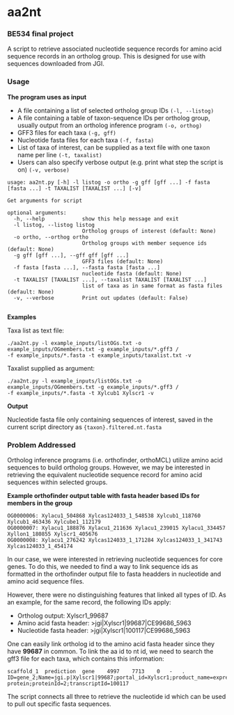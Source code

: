 # aa2nt

### BE534 final project

A script to retrieve associated nucleotide sequence records for amino acid sequence records in an ortholog group. This is designed for use with sequences downloaded from JGI.

### Usage

**The program uses as input**

* A file containing a list of selected ortholog group IDs `(-l, --listog)`
* A file containing a table of taxon-sequence IDs per ortholog group, usually output from an ortholog inference program `(-o, orthog)`
* GFF3 files for each taxa `(-g, gff)`
* Nucleotide fasta files for each taxa `(-f, fasta)`
* List of taxa of interest, can be supplied as a text file with one taxon name per line `(-t, taxalist)`
* Users can also specify verbose output (e.g. print what step the script is on) `(-v, verbose)`

```
usage: aa2nt.py [-h] -l listog -o ortho -g gff [gff ...] -f fasta [fasta ...] -t TAXALIST [TAXALIST ...] [-v]

Get arguments for script

optional arguments:
  -h, --help            show this help message and exit
  -l listog, --listog listog
                        Ortholog groups of interest (default: None)
  -o ortho, --orthog ortho
                        Ortholog groups with member sequence ids (default: None)
  -g gff [gff ...], --gff gff [gff ...]
                        GFF3 files (default: None)
  -f fasta [fasta ...], --fasta fasta [fasta ...]
                        nucleotide fasta (default: None)
  -t TAXALIST [TAXALIST ...], --taxalist TAXALIST [TAXALIST ...]
                        list of taxa as in same format as fasta files (default: None)
  -v, --verbose         Print out updates (default: False)


```

**Examples** 

Taxa list as text file:
```
./aa2nt.py -l example_inputs/listOGs.txt -o example_inputs/OGmembers.txt -g example_inputs/*.gff3 / 
-f example_inputs/*.fasta -t example_inputs/taxalist.txt -v

```

Taxalist supplied as argument:
```
./aa2nt.py -l example_inputs/listOGs.txt -o example_inputs/OGmembers.txt -g example_inputs/*.gff3 / 
-f example_inputs/*.fasta -t Xylcub1 Xylscr1 -v

```

**Output**

Nucleotide fasta file only containing sequences of interest, saved in the current script directory as `{taxon}.filtered.nt.fasta`

### Problem Addressed

Ortholog inference programs (i.e. orthofinder, orthoMCL) utilize amino acid sequences to build ortholog groups. However, we may be interested in retrieving the equivalent nucleotide sequence record for amino acid sequences within selected groups.

**Example orthofinder output table with fasta header based IDs for members in the group**

```
OG0000006: Xylacu1_504868 Xylcas124033_1_548538 Xylcub1_118760 Xylcub1_463436 Xylcube1_112179
OG0000007: Xylacu1_188876 Xylacu1_211636 Xylacu1_239015 Xylacu1_334457 Xyllon1_180855 Xylscr1_405676 
OG0000008: Xylacu1_276242 Xylcas124033_1_171284 Xylcas124033_1_341743 Xylcas124033_1_454174 

```

In our case, we were interested in retrieving nucleotide sequences for core genes. To do this, we needed to find a way to link sequence ids as formatted in the orthofinder output file to fasta headders in nucleotide and amino acid sequence files. 

However, there were no distinguishing features that linked all types of ID. As an example, for the same record, the following IDs apply:

* Ortholog output: Xylscr1_99687 
* Amino acid fasta header: >jgi|Xylscr1|99687|CE99686_5963 
* Nucleotide fasta header: >jgi|Xylscr1|100117|CE99686_5963 

One can easily link ortholog id to the amino acid fasta header since they have **99687** in common. To link the aa id to nt id, we need to search the gff3 file for each taxa, which contains this information:

```
scaffold_1	prediction	gene	4997	7713	0	-	.	ID=gene_2;Name=jgi.p|Xylscr1|99687;portal_id=Xylscr1;product_name=expressed protein;proteinId=2;transcriptId=100117

```

The script connects all three to retrieve the nucleotide id which can be used to pull out specific fasta sequences.
